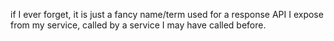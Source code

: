 if I ever forget, it is just a fancy name/term used for a response API I expose from my service, called by a service I may have called before.